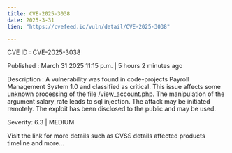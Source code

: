 ```yaml
---
title: CVE-2025-3038
date: 2025-3-31
lien: "https://cvefeed.io/vuln/detail/CVE-2025-3038"

---
```


CVE ID : CVE-2025-3038
 
Published :  March 31
2025
11:15 p.m. | 5 hours
2 minutes ago
 
Description : A vulnerability was found in code-projects Payroll Management System 1.0 and classified as critical. This issue affects some unknown processing of the file /view_account.php. The manipulation of the argument salary_rate leads to sql injection. The attack may be initiated remotely. The exploit has been disclosed to the public and may be used.
 
Severity: 6.3 | MEDIUM
 
Visit the link for more details
such as CVSS details
affected products
timeline
and more...
